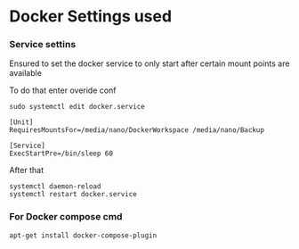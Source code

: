 # Docker Settings used

### Service settins

Ensured to set the docker service to only start after certain mount points are available

To do that enter overide conf
```
sudo systemctl edit docker.service
```

```
[Unit]                                                                                                                                          
RequiresMountsFor=/media/nano/DockerWorkspace /media/nano/Backup

[Service]
ExecStartPre=/bin/sleep 60   
```

After that
```
systemctl daemon-reload 
systemctl restart docker.service
```

### For Docker compose cmd

```
apt-get install docker-compose-plugin
```
